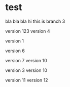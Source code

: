 # test
bla bla bla
hi this is branch 3

version 123
version 4


version 1


version 6


version 7
version 10

version 3
version 10


version 11
version 12

